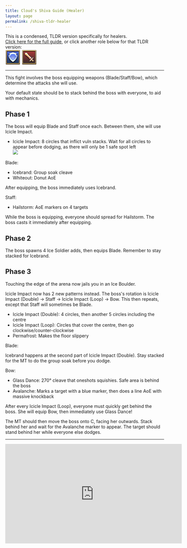 ```yaml
---
title: Cloud's Shiva Guide (Healer)
layout: page
permalink: /shiva-tldr-healer
---
```


This is a condensed, TLDR version specifically for healers.\
[Click here for the full guide](shiva), or click another role below for that TLDR version:\
[![](../../images/icons/tank.png)](shiva-tldr-tank)
[![](../../images/icons/dps.png)](shiva-tldr-dps)

---

This fight involves the boss equipping weapons (Blade/Staff/Bow), which determine the attacks she will use.

Your default state should be to stack behind the boss with everyone, to aid with mechanics.

## Phase 1

The boss will equip Blade and Staff once each. Between them, she will use Icicle Impact.

- Icicle Impact: 8 circles that inflict vuln stacks. Wait for all circles to appear before dodging, as there will only be 1 safe spot left\
  <img class="border" src="images/shiva-icicle-impact-staggered.png" width="500" />

Blade:

- Icebrand: Group soak cleave
- Whiteout: Donut AoE

After equipping, the boss immediately uses Icebrand.

Staff:

- Hailstorm: AoE markers on 4 targets

While the boss is equipping, everyone should spread for Hailstorm. The boss casts it immediately after equipping.

## Phase 2

The boss spawns 4 Ice Soldier adds, then equips Blade. Remember to stay stacked for Icebrand.

## Phase 3

Touching the edge of the arena now jails you in an Ice Boulder.

Icicle Impact now has 2 new patterns instead. The boss's rotation is Icicle Impact (Double) → Staff → Icicle Impact (Loop) → Bow. This then repeats, except that Staff will sometimes be Blade.

- Icicle Impact (Double): 4 circles, then another 5 circles including the centre
- Icicle Impact (Loop): Circles that cover the centre, then go clockwise/counter-clockwise
- Permafrost: Makes the floor slippery

Blade:

Icebrand happens at the second part of Icicle Impact (Double). Stay stacked for the MT to do the group soak before you dodge.

Bow:

- Glass Dance: 270° cleave that oneshots squishies. Safe area is behind the boss
- Avalanche: Marks a target with a blue marker, then does a line AoE with massive knockback

After every Icicle Impact (Loop), everyone must quickly get behind the boss. She will equip Bow, then immediately use Glass Dance!

The MT should then move the boss onto C, facing her outwards. Stack behind her and wait for the Avalanche marker to appear. The target should stand behind her while everyone else dodges.

---

<iframe width="560" height="315" src="https://www.youtube-nocookie.com/embed/YTMgGl40YUA" title="YouTube video player" frameborder="0" allow="accelerometer; autoplay; clipboard-write; encrypted-media; gyroscope; picture-in-picture; web-share" allowfullscreen></iframe>
